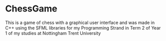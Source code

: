 # ChessGame
This is a game of chess with a graphical user interface and was made in C++ using the SFML libraries for my Programming Strand in Term 2 of Year 1 of my studies at Nottingham Trent University
